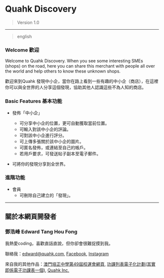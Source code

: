 # Quahk Discovery
> Version 1.0

- - -
> english
 
### Welcome 歡迎

Welcome to Quahk Discovery. When you see some interesting SMEs (shops) on the road, here you can share this merchant with people all over the world and help others to know these unknown shops.

歡迎來到Quahk 發現中小企，當你在路上看到一些有趣的中小企（商店），在這裡你可以與全世界的人分享這個發現，協助其他人認識這些不為人知的商店。

### Basic Features 基本功能

* 發佈「中小企」
 
  * 可分享中小企的位置，更可自動獲取當前位置。
  * 可輸入對該中小企的評論。
  * 可對該中小企進行評分。
  * 可上傳多張關於該中小企的圖片。
  * 可匿名發佈，或連結至自己的帳戶。
  * 若用戶要求，可發送帖子副本至電子郵件。
  
* 可將你的發現分享到全世界。

### 進階功能

* 會員
  * 可刪除自己建立的「發現」。
  
- - -

## 關於本網頁開發者

### 鄧浩峰 Edward Tang Hou Fong
我熱愛coding，喜歡直話直說，但你卻會很難捉摸到我。

聯絡我：[edward@quahk.com][4], [Facebook][5], [Instagram][6]

來自我的其他作品：[澳門培正中學第49屆校運會網頁][1], [功課列表電子化計劃(其實即係電子功課表一個)][2], [Quahk Inc.][3]

[1]: http://m49.puiching.edu.mo/
[2]: http://home.puiching.edu.mo/~0700898-8/qantas/
[3]: https://quahk.com/
[4]: mailto:edward@quahk.com
[5]: https://www.facebook.com/tang.edward.794
[6]: https://www.instagram.com/edward_swalker
